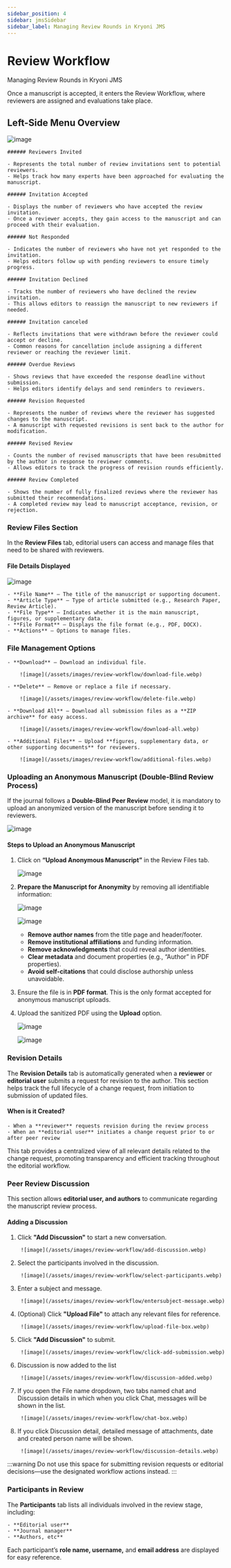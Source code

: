 ```yaml
---
sidebar_position: 4
sidebar: jmsSidebar
sidebar_label: Managing Review Rounds in Kryoni JMS
---
```


# Review Workflow

Managing Review Rounds in Kryoni JMS

Once a manuscript is accepted, it enters the Review Workflow, where reviewers are assigned and evaluations take place.

## Left-Side Menu Overview

![image](/assets/images/review-workflow/left-side-menu.webp)

    ###### Reviewers Invited

    - Represents the total number of review invitations sent to potential reviewers.
    - Helps track how many experts have been approached for evaluating the manuscript.

    ###### Invitation Accepted

    - Displays the number of reviewers who have accepted the review invitation.
    - Once a reviewer accepts, they gain access to the manuscript and can proceed with their evaluation.

    ###### Not Responded

    - Indicates the number of reviewers who have not yet responded to the invitation.
    - Helps editors follow up with pending reviewers to ensure timely progress.

    ###### Invitation Declined

    - Tracks the number of reviewers who have declined the review invitation.
    - This allows editors to reassign the manuscript to new reviewers if needed.

    ###### Invitation canceled

    - Reflects invitations that were withdrawn before the reviewer could accept or decline.
    - Common reasons for cancellation include assigning a different reviewer or reaching the reviewer limit.
    
    ###### Overdue Reviews

    - Shows reviews that have exceeded the response deadline without submission.
    - Helps editors identify delays and send reminders to reviewers.

    ###### Revision Requested

    - Represents the number of reviews where the reviewer has suggested changes to the manuscript.
    - A manuscript with requested revisions is sent back to the author for modification.

    ###### Revised Review

    - Counts the number of revised manuscripts that have been resubmitted by the author in response to reviewer comments.
    - Allows editors to track the progress of revision rounds efficiently.

    ###### Review Completed

    - Shows the number of fully finalized reviews where the reviewer has submitted their recommendations.
    - A completed review may lead to manuscript acceptance, revision, or rejection.

### Review Files Section

In the **Review Files** tab, editorial users can access and manage files that need to be shared with reviewers.

#### File Details Displayed

![image](/assets/images/review-workflow/file-details-displayed.webp)

    - **File Name** – The title of the manuscript or supporting document.
    - **Article Type** – Type of article submitted (e.g., Research Paper, Review Article).
    - **File Type** – Indicates whether it is the main manuscript, figures, or supplementary data.
    - **File Format** – Displays the file format (e.g., PDF, DOCX).
    - **Actions** – Options to manage files.

### File Management Options

    - **Download** – Download an individual file.

        ![image](/assets/images/review-workflow/download-file.webp)

    - **Delete** – Remove or replace a file if necessary.

        ![image](/assets/images/review-workflow/delete-file.webp)

    - **Download All** – Download all submission files as a **ZIP archive** for easy access.

        ![image](/assets/images/review-workflow/download-all.webp)

    - **Additional Files** – Upload **figures, supplementary data, or other supporting documents** for reviewers.

        ![image](/assets/images/review-workflow/additional-files.webp)

### Uploading an Anonymous Manuscript (Double-Blind Review Process)

If the journal follows a **Double-Blind Peer Review** model, it is mandatory to upload an anonymized version of the manuscript before sending it to reviewers.

![image](/assets/images/review-workflow/warning-uploading.webp  )

#### Steps to Upload an Anonymous Manuscript

1. Click on **“Upload Anonymous Manuscript”** in the Review Files tab.

    ![image](/assets/images/review-workflow/upload-anonymous.webp)

2. **Prepare the Manuscript for Anonymity** by removing all identifiable information:

    ![image](/assets/images/review-workflow/prepare-upload.webp)

    ![image](/assets/images/review-workflow/list-upload-anaonymous.webp)

    - **Remove author names** from the title page and header/footer.
    - **Remove institutional affiliations** and funding information.
    - **Remove acknowledgments** that could reveal author identities.
    - **Clear metadata** and document properties (e.g., “Author” in PDF properties).
    - **Avoid self-citations** that could disclose authorship unless unavoidable.

3. Ensure the file is in **PDF format**. This is the only format accepted for anonymous manuscript uploads.
4. Upload the sanitized PDF using the **Upload** option.

    ![image](/assets/images/review-workflow/after-file-uploaded.webp)

    ![image](/assets/images/review-workflow/display-anonymous.webp)

### Revision Details

The **Revision Details** tab is automatically generated when a **reviewer** or **editorial user** submits a request for revision to the author. This section helps track the full lifecycle of a change request, from initiation to submission of updated files.

#### When is it Created?

    - When a **reviewer** requests revision during the review process
    - When an **editorial user** initiates a change request prior to or after peer review

This tab provides a centralized view of all relevant details related to the change request, promoting transparency and efficient tracking throughout the editorial workflow.

### Peer Review Discussion

This section allows **editorial user, and authors** to communicate regarding the manuscript review process.

#### Adding a Discussion

1. Click **"Add Discussion"** to start a new conversation.

        ![image](/assets/images/review-workflow/add-discussion.webp)

2. Select the participants involved in the discussion.

        ![image](/assets/images/review-workflow/select-participants.webp)

3. Enter a subject and message.

        ![image](/assets/images/review-workflow/entersubject-message.webp)

4. (Optional) Click **"Upload File"** to attach any relevant files for reference.

        ![image](/assets/images/review-workflow/upload-file-box.webp)

5. Click **"Add Discussion"** to submit.

        ![image](/assets/images/review-workflow/click-add-submission.webp)

6. Discussion is now added to the list

        ![image](/assets/images/review-workflow/discussion-added.webp)

7. If you open the File name dropdown, two tabs named chat and Discussion details in which when you click Chat, messages will be shown in the list.

        ![image](/assets/images/review-workflow/chat-box.webp)

8. If you click Discussion detail, detailed message of attachments, date and created person name will be shown.

        ![image](/assets/images/review-workflow/discussion-details.webp)

:::warning
Do not use this space for submitting revision requests or editorial decisions—use the designated workflow actions instead.
:::

### Participants in Review

The **Participants** tab lists all individuals involved in the review stage, including:

    - **Editorial user**
    - **Journal manager**
    - **Authors, etc**

Each participant’s **role name, username,** and **email address** are displayed for easy reference.
